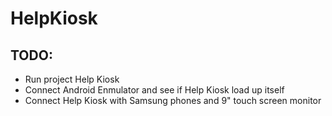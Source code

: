 # HelpKiosk

## TODO:
- Run project Help Kiosk
- Connect Android Enmulator and see if Help Kiosk load up itself
- Connect Help Kiosk with Samsung phones and 9" touch screen monitor
